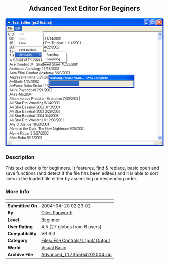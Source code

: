 ﻿<div align="center">

## Advanced Text Editor For Beginers

<img src="PIC20044192357518840.jpg">
</div>

### Description

This text editor is for beginners. It features, find & replace, basic open and save functions (and detect if the file has been edited) and it is able to sort lines in the loaded file either by ascending or descending order.
 
### More Info
 


<span>             |<span>
---                |---
**Submitted On**   |2004-04-20 02:23:02
**By**             |[Giles Papworth](https://github.com/Planet-Source-Code/PSCIndex/blob/master/ByAuthor/giles-papworth.md)
**Level**          |Beginner
**User Rating**    |4.5 (27 globes from 6 users)
**Compatibility**  |VB 6\.0
**Category**       |[Files/ File Controls/ Input/ Output](https://github.com/Planet-Source-Code/PSCIndex/blob/master/ByCategory/files-file-controls-input-output__1-3.md)
**World**          |[Visual Basic](https://github.com/Planet-Source-Code/PSCIndex/blob/master/ByWorld/visual-basic.md)
**Archive File**   |[Advanced\_T1735564202004\.zip](https://github.com/Planet-Source-Code/giles-papworth-advanced-text-editor-for-beginers__1-53281/archive/master.zip)








